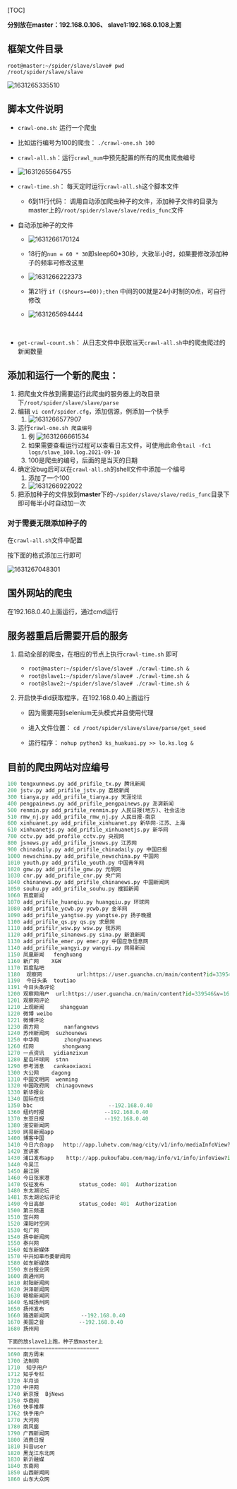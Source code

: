 [TOC]

**分别放在master：192.168.0.106、 slave1:192.168.0.108上面**



## 框架文件目录

```
root@master:~/spider/slave/slave# pwd
/root/spider/slave/slave
```

![1631265335510](img/1631265335510.png)



## 脚本文件说明

- `crawl-one.sh`:  运行一个爬虫
  
- 比如运行编号为100的爬虫： `./crawl-one.sh 100`
  
- `crawl-all.sh`：运行`crawl_num`中预先配置的所有的爬虫爬虫编号
  
- ![1631265564755](img/1631265564755.png)
  
- `crawl-time.sh`：  每天定时运行`crawl-all.sh`这个脚本文件

  - 6到11行代码： 调用自动添加爬虫种子的文件，添加种子文件的目录为master上的`/root/spider/slave/slave/redis_func`文件

- 自动添加种子的文件

  - ![1631266170124](img/1631266170124.png)
  - 18行的`num = 60 * 30`即sleep60*30秒，大致半小时，如果要修改添加种子的频率可修改这里

  - ![1631266222373](img/1631266222373.png)

  - 第21行  `if (($hours==00));then`  中间的00就是24小时制的0点，可自行修改
  - ![1631265694444](img/1631265694444.png)

  ​	

- `get-crawl-count.sh`：  从日志文件中获取当天`crawl-all.sh`中的爬虫爬过的新闻数量





## 添加和运行一个新的爬虫：

1. 把爬虫文件放到需要运行此爬虫的服务器上的改目录下`/root/spider/slave/slave/parse`
2. 编辑  `vi conf/spider.cfg`，添加信源，例添加一个快手
   1. ![1631266577907](img/1631266577907.png)
3. 运行`crawl-one.sh 爬虫编号`
   1. 例 ![1631266661534](img/1631266661534.png)
   2. 如果需要查看运行过程可以查看日志文件，可使用此命令`tail -fc1 logs/slave_100.log.2021-09-10` 
   3. 100是爬虫的编号，后面的是当天的日期
4. 确定没bug后可以在`crawl-all.sh`的shell文件中添加一个编号
   1. 添加了一个100
   2. ![1631266922022](img/1631266922022.png)
5. 把添加种子的文件放到**master**下的`~/spider/slave/slave/redis_func`目录下即可每半小时自动加一次



### 对于需要无限添加种子的

在`crawl-all.sh`文件中配置

按下面的格式添加三行即可

![1631267048301](img/1631267048301.png)



## 国外网站的爬虫

在192.168.0.40上面运行，通过cmd运行



## 服务器重启后需要开启的服务

1. 启动全部的爬虫，在相应的节点上执行`crawl-time.sh` 即可
   - `root@master:~/spider/slave/slave# ./crawl-time.sh &`
   - `root@slave1:~/spider/slave/slave# ./crawl-time.sh &`
   - `root@slave2:~/spider/slave/slave# ./crawl-time.sh &`

2. 开启快手did获取程序，在192.168.0.40上面运行

   - 因为需要用到selenium无头模式并且使用代理

   - 进入文件位置： `cd /root/spider/slave/slave/parse/get_seed`
   - 运行程序： `nohup python3 ks_huakuai.py >> lo.ks.log &`



## 目前的爬虫网站对应编号

```python
100 tengxunnews.py add_prifile_tx.py 腾讯新闻
200 jstv.py add_prifile_jstv.py 荔枝新闻
300 tianya.py add_prifile_tianya.py 天涯论坛
400 pengpainews.py add_prifile_pengpainews.py 澎湃新闻
500 renmin.py add_prifile_renmin.py 人民日报(地方)、社会法治
510 rmw_nj.py add_prifile_rmw_nj.py 人民日报-南京
600 xinhuanet.py add_prifile_xinhuanet.py 新华网-江苏、上海
610 xinhuanetjs.py add_prifile_xinhuanetjs.py 新华网
700 cctv.py add_profile_cctv.py 央视网
800 jsnews.py add_prifile_jsnews.py 江苏网
900 chinadaily.py add_prifile_chinadaily.py 中国日报
1000 newschina.py add_prifile_newschina.py 中国网
1010 youth.py add_prifile_youth.py 中国青年网
1020 gmw.py add_prifile_gmw.py 光明网
1030 cnr.py add_prifile_cnr.py 央广网
1040 chinanews.py add_prifile_chinanews.py 中国新闻网
1050 souhu.py add_prifile_souhu.py 搜狐新闻
1060 百度新闻
1070 add_prifile_huanqiu.py huangqiu.py 环球网
1080 add_prifile_ycwb.py ycwb.py 金羊网
1090 add_prifile_yangtse.py yangtse.py 扬子晚报
1100 add_prifile_qs.py qs.py 求是网
1110 add_prifilr_wsw.py wsw.py 我苏网
1120 add_prifile_sinanews.py sina.py 新浪新闻
1130 add_prifile_emer.py emer.py 中国应急信息网
1140 add_prifile_wangyi.py wangyi.py 网易新闻
1150 凤凰新闻 	fenghuang
1160 新广网 	XGW
1170 百度贴吧 
1180  观察网           url:https://user.guancha.cn/main/content?id=339546&v=1626231413227
1190  今日头条	toutiao
1191 今日头条评论
1200 观察网用户	url:https://user.guancha.cn/main/content?id=339546&v=1626231413227
1201 观察网评论
1210 上观新闻     shangguan
1220 微博	weibo
1221 微博评论
1230 南方网		nanfangnews
1240 苏州新闻网	suzhounews
1250 中华网		zhonghuanews
1260 红网     	shongwang
1270 一点资讯  	yidianzixun	
1280 星岛环球网 	stnn
1290 参考消息   cankaoxiaoxi
1300 大公网    dagong
1310 中国文明网	wenming
1320 中国政府网	chinagovnews
1330 新华报业
1340 国际在线
1350 bbc						--192.168.0.40
1360 纽约时报					--192.168.0.40
1370 东亚日报					--192.168.0.40
1380 淮安新闻网
1390 网易新闻app
1400 博客中国
1410 今日六合app   http://app.luhetv.com/mag/city/v1/info/mediaInfoView?id=1323
1420 宣讲家
1430 浦口发布app    http://app.pukoufabu.com/mag/info/v1/info/infoView?id=10628
1440 今吴江
1450 最江阴
1460 今日张家港
1470 仪征发布           status_code: 401  Authorization
1480 东太湖论坛
1481 东太湖论坛评论
1490 今日高邮           status_code: 401  Authorization
1500 第三频道
1510 宜兴网
1520 溧阳时空网
1530 句广网
1540 扬中新闻网 
1550 泰兴网
1560 如东新媒体
1570 中共如皋市委新闻网
1580 如东新媒体
1590 东台报业网
1600 南通州网
1610 射阳新闻网
1620 洪泽新闻网
1630 赣榆新闻网
1640 名城扬州网
1650 扬州发布
1660 路透新闻网			--192.168.0.40
1670 美国之音		   	--192.168.0.40
1680 扬州网

下面的放slave1上跑，种子放master上
=============================
1690 南方周末
1700 法制网
1710  知乎用户
1712 知乎专栏
1720 半月谈
1730 中评网
1740 新京报  BjNews
1750 华商网
1760 快手推荐
1762 快手用户
1770 大河网
1780 南风窗
1790 广西新闻网
1800 消费日报
1810 抖音user
1820 黑龙江东北网
1830 新沂融媒
1840 东南网
1850 山西新闻网
1860 山东大众网

```

